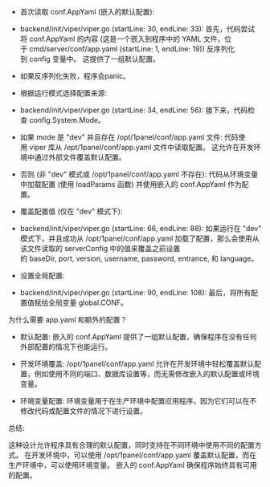 - 首次读取 conf.AppYaml (嵌入的默认配置):

- backend/init/viper/viper.go (startLine: 30, endLine: 33): 首先，代码尝试将 conf.AppYaml 的内容 (这是一个嵌入到程序中的 YAML 文件，位于 cmd/server/conf/app.yaml (startLine: 1, endLine: 19)) 反序列化到 config 变量中。 这提供了一组默认配置。

- 如果反序列化失败，程序会panic。

- 根据运行模式选择配置来源:

- backend/init/viper/viper.go (startLine: 34, endLine: 56): 接下来，代码检查 config.System.Mode。

- 如果 mode 是 "dev" 并且存在 /opt/1panel/conf/app.yaml 文件: 代码使用 viper 库从 /opt/1panel/conf/app.yaml 文件中读取配置。 这允许在开发环境中通过外部文件覆盖默认配置。

- 否则 (非 "dev" 模式或 /opt/1panel/conf/app.yaml 不存在): 代码从环境变量中加载配置 (使用 loadParams 函数) 并使用嵌入的 conf.AppYaml 作为配置。

- 覆盖配置值 (仅在 "dev" 模式下):

- backend/init/viper/viper.go (startLine: 66, endLine: 88): 如果运行在 "dev" 模式下，并且成功从 /opt/1panel/conf/app.yaml 加载了配置，那么会使用从该文件读取的 serverConfig 中的值来覆盖之前设置的 baseDir, port, version, username, password, entrance, 和 language。

- 设置全局配置:

- backend/init/viper/viper.go (startLine: 90, endLine: 108): 最后，将所有配置值赋给全局变量 global.CONF。

为什么需要 app.yaml 和额外的配置？

- 默认配置: 嵌入的 conf.AppYaml 提供了一组默认配置，确保程序在没有任何外部配置的情况下也能运行。

- 开发环境覆盖: /opt/1panel/conf/app.yaml 允许在开发环境中轻松覆盖默认配置，例如使用不同的端口、数据库设置等，而无需修改嵌入的默认配置或环境变量。

- 环境变量配置: 环境变量用于在生产环境中配置应用程序，因为它们可以在不修改代码或配置文件的情况下进行设置。

总结:

这种设计允许程序具有合理的默认配置，同时支持在不同环境中使用不同的配置方式。 在开发环境中，可以使用 /opt/1panel/conf/app.yaml 覆盖默认配置，而在生产环境中，可以使用环境变量。 嵌入的 conf.AppYaml 确保程序始终具有可用的配置。